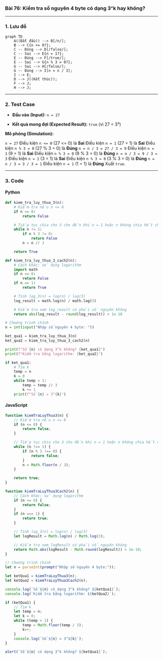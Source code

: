 ### Bài 76: Kiểm tra số nguyên 4 byte có dạng 3^k hay không?

---

### **1. Lưu đồ**

```mermaid
graph TD
    A((Bắt đầu)) --> B[/n/];
    B --> C{n <= 0?};
    C -- Đúng --> D[/false/];
    C -- Sai --> E{n = 1?};
    E -- Đúng --> F[/true/];
    E -- Sai --> G{n % 3 = 0?};
    G -- Sai --> H[/false/];
    G -- Đúng --> I[n = n / 3];
    I --> E;
    D --> J((Kết thúc));
    F --> J;
    H --> J;
```

---

### **2. Test Case**

- **Đầu vào (Input):** `n = 27`

- **Kết quả mong đợi (Expected Result):** `true` (vì 27 = 3³)


**Mô phỏng (Simulation):**

`n = 27`
Điều kiện `n <= 0` (27 <= 0) là **Sai**
Điều kiện `n = 1` (27 = 1) là **Sai**
Điều kiện `n % 3 = 0` (27 % 3 = 0) là **Đúng**
    `n = n / 3 = 27 / 3 = 9`
Điều kiện `n = 1` (9 = 1) là **Sai**
Điều kiện `n % 3 = 0` (9 % 3 = 0) là **Đúng**
    `n = n / 3 = 9 / 3 = 3`
Điều kiện `n = 1` (3 = 1) là **Sai**
Điều kiện `n % 3 = 0` (3 % 3 = 0) là **Đúng**
    `n = n / 3 = 3 / 3 = 1`
Điều kiện `n = 1` (1 = 1) là **Đúng**
Xuất `true`.

---

### **3. Code**

#### **Python**

```python
def kiem_tra_luy_thua_3(n):
    # Kiểm tra nếu n <= 0
    if n <= 0:
        return False

    # Tiếp tục chia cho 3 cho đến khi n = 1 hoặc n không chia hết cho 3
    while n != 1:
        if n % 3 != 0:
            return False
        n = n // 3

    return True

def kiem_tra_luy_thua_3_cach2(n):
    # Cách khác: sử dụng logarithm
    import math
    if n <= 0:
        return False
    if n == 1:
        return True

    # Tính log_3(n) = log(n) / log(3)
    log_result = math.log(n) / math.log(3)

    # Kiểm tra xem log_result có phải số nguyên không
    return abs(log_result - round(log_result)) < 1e-10

# Chương trình chính
n = int(input("Nhập số nguyên 4 byte: "))

ket_qua1 = kiem_tra_luy_thua_3(n)
ket_qua2 = kiem_tra_luy_thua_3_cach2(n)

print(f"Số {n} có dạng 3^k không? {ket_qua1}")
print(f"Kiểm tra bằng logarithm: {ket_qua2}")

if ket_qua1:
    # Tìm k
    temp = n
    k = 0
    while temp > 1:
        temp = temp // 3
        k += 1
    print(f"Số {n} = 3^{k}")
```

#### **JavaScript**

```javascript
function kiemTraLuyThua3(n) {
    // Kiểm tra nếu n <= 0
    if (n <= 0) {
        return false;
    }

    // Tiếp tục chia cho 3 cho đến khi n = 1 hoặc n không chia hết cho 3
    while (n !== 1) {
        if (n % 3 !== 0) {
            return false;
        }
        n = Math.floor(n / 3);
    }

    return true;
}

function kiemTraLuyThua3Cach2(n) {
    // Cách khác: sử dụng logarithm
    if (n <= 0) {
        return false;
    }
    if (n === 1) {
        return true;
    }

    // Tính log_3(n) = log(n) / log(3)
    let logResult = Math.log(n) / Math.log(3);

    // Kiểm tra xem logResult có phải số nguyên không
    return Math.abs(logResult - Math.round(logResult)) < 1e-10;
}

// Chương trình chính
let n = parseInt(prompt("Nhập số nguyên 4 byte:"));

let ketQua1 = kiemTraLuyThua3(n);
let ketQua2 = kiemTraLuyThua3Cach2(n);

console.log(`Số ${n} có dạng 3^k không? ${ketQua1}`);
console.log(`Kiểm tra bằng logarithm: ${ketQua2}`);

if (ketQua1) {
    // Tìm k
    let temp = n;
    let k = 0;
    while (temp > 1) {
        temp = Math.floor(temp / 3);
        k++;
    }
    console.log(`Số ${n} = 3^${k}`);
}

alert(`Số ${n} có dạng 3^k không? ${ketQua1}`);
```